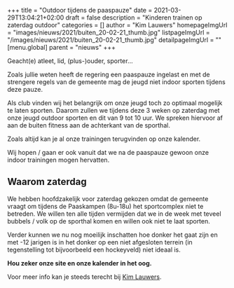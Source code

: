 +++
title = "Outdoor tijdens de paaspauze"
date = 2021-03-29T13:04:21+02:00
draft = false
description = "Kinderen trainen op zaterdag outdoor"
categories = []
author = "Kim Lauwers"
homepageImgUrl = "images/nieuws/2021/buiten_20-02-21_thumb.jpg"
listpageImgUrl = "/images/nieuws/2021/buiten_20-02-21_thumb.jpg"
detailpageImgUrl = ""
[menu.global]
    parent = "nieuws"
+++

Geacht(e) atleet, lid, (plus-)ouder, sporter…

Zoals jullie weten heeft de regering een paaspauze ingelast en met de strengere regels van de gemeente mag de jeugd niet indoor sporten tijdens deze pauze.

Als club vinden wij het belangrijk om onze jeugd toch zo optimaal mogelijk te laten sporten.
Daarom zullen we tijdens deze 3 weken op zaterdag met onze jeugd outdoor sporten en dit van 9 tot 10 uur.
We spreken hiervoor af aan de buiten fitness aan de achterkant van de sporthal. 

Zoals altijd kan je al onze trainingen terugvinden op onze kalender.

Wij hopen / gaan er ook vanuit dat we na de paaspauze gewoon onze indoor trainingen mogen hervatten.

## Waarom zaterdag
We hebben hoofdzakelijk voor zaterdag gekozen omdat de gemeente vraagt om tijdens de Paaskampen (8u-18u) het sportcomplex niet te betreden.
We willen ten alle tijden vermijden dat we in de week met teveel bubbels / volk op de sporthal komen en willen ook niet te laat sporten.

Verder kunnen we nu nog moeilijk inschatten hoe donker het gaat zijn en met -12 jarigen is in het donker op een niet afgesloten terrein (in tegenstelling tot bijvoorbeeld een hockeyveld) niet ideaal is.


**Hou zeker onze site en onze kalender in het oog.**

Voor meer info kan je steeds terecht bij [Kim Lauwers](https://www.jujitsukeerbergen.be/trainers/#Kim_Lauwers).